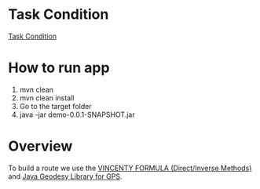 # Task Condition
[Task Condition](https://github.com/GennadiyUsatenko/Task_for_Traffic_Engineer/blob/master/src/main/resources/Task%20for%20traffic%20engineer%20%E2%84%961%20(Home).pdf)

# How to run app
1. mvn clean
2. mvn clean install
3. Go to the target folder
4. java -jar demo-0.0.1-SNAPSHOT.jar

# Overview
To build a route we use the 
<a href="https://www.neovasolutions.com/2018/07/04/haversine-vs-vincenty-which-is-the-best/" 
target="_blank">VINCENTY FORMULA (Direct/Inverse Methods)</a>
and
<a href="http://www.gavaghan.org/blog/free-source-code/geodesy-library-vincentys-formula-java/" 
target="_blank">Java Geodesy Library for GPS</a>.
